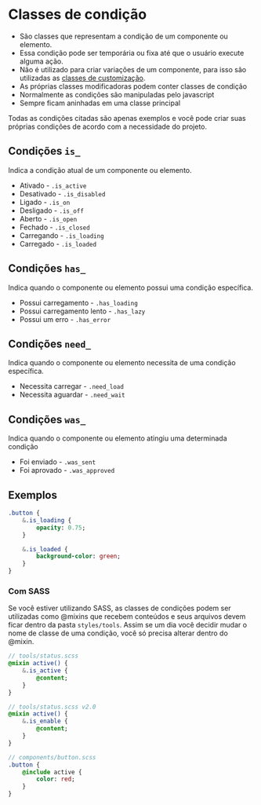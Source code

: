 # Classes de condição
- São classes que representam a condição de um componente ou elemento. 
- Essa condição pode ser temporária ou fixa até que o usuário execute alguma ação.
- Não é utilizado para criar variações de um componente, para isso são utilizadas as [classes de customização](customization-classes.md).
- As próprias classes modificadoras podem conter classes de condição
- Normalmente as condições são manipuladas pelo javascript
- Sempre ficam aninhadas em uma classe principal

Todas as condições citadas são apenas exemplos e você pode criar suas próprias condições de acordo com a necessidade do projeto.

## Condições `is_`
Indica a condição atual de um componente ou elemento.
- Ativado - `.is_active`
- Desativado - `.is_disabled`
- Ligado - `.is_on`
- Desligado - `.is_off`
- Aberto - `.is_open`
- Fechado - `.is_closed`
- Carregando - `.is_loading`
- Carregado - `.is_loaded`

## Condições `has_`
Indica quando o componente ou elemento possui uma condição específica.
- Possui carregamento - `.has_loading`
- Possui carregamento lento - `.has_lazy`
- Possui um erro - `.has_error`

## Condições `need_`
Indica quando o componente ou elemento necessita de uma condição específica.
- Necessita carregar - `.need_load`
- Necessita aguardar - `.need_wait`

## Condições `was_`
Indica quando o componente ou elemento atingiu uma determinada condição
- Foi enviado - `.was_sent`
- Foi aprovado - `.was_approved`

## Exemplos
```sass
.button {
	&.is_loading {
		opacity: 0.75;
	}

	&.is_loaded {
		background-color: green;
	}
}
```

### Com SASS
Se você estiver utilizando SASS, as classes de condições podem ser utilizadas como @mixins que recebem conteúdos e seus arquivos devem ficar dentro da pasta `styles/tools`. Assim se um dia você decidir mudar o nome de classe de uma condição, você só precisa alterar dentro do @mixin.

```sass
// tools/status.scss
@mixin active() {
    &.is_active {
        @content;
    }
}
```

```sass
// tools/status.scss v2.0
@mixin active() {
    &.is_enable {
        @content;
    }
}
```

```sass
// components/button.scss
.button {
	@include active {
		color: red;
	}
}
```


